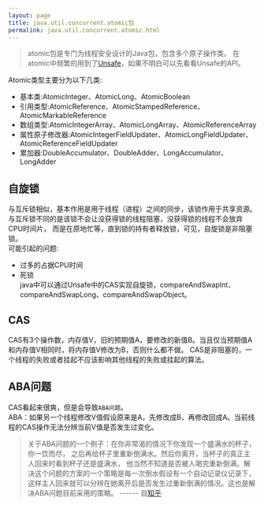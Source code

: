 ```yaml
---
layout: page
title: java.util.concurrent.atomic包
permalink: java.util.concurrent.atomic.html
---
```


> atomic包是专门为线程安全设计的Java包，包含多个原子操作类。
> 在atomic中频繁的用到了[Unsafe](../../../../sun/misc/Unsafe.md)，如果不明白可以先看看Unsafe的API。

Atomic类型主要分为以下几类:  
- 基本类:AtomicInteger、AtomicLong、AtomicBoolean  
- 引用类型:AtomicReference、AtomicStampedReference、AtomicMarkableReference  
- 数组类型:AtomicIntegerArray、AtomicLongArray、AtomicReferenceArray  
- 属性原子修改器:AtomicIntegerFieldUpdater、AtomicLongFieldUpdater、AtomicReferenceFieldUpdater  
- 累加器:DoubleAccumulator、DoubleAdder、LongAccumulator、LongAdder  


## 自旋锁
与互斥锁相似，基本作用是用于线程（进程）之间的同步，该锁作用于共享资源。
与互斥锁不同的是该锁不会让没获得锁的线程阻塞，没获得锁的线程不会放弃CPU时间片，
而是在原地忙等，直到锁的持有者释放锁，可见，自旋锁是非阻塞锁。  
可能引起的问题:  
- 过多的占据CPU时间  
- 死锁  
java中可以通过Unsafe中的CAS实现自旋锁，compareAndSwapInt、compareAndSwapLong、compareAndSwapObject。

## CAS
CAS有3个操作数，内存值V，旧的预期值A，要修改的新值B。当且仅当预期值A和内存值V相同时，将内存值V修改为B，否则什么都不做。
CAS是非阻塞的，一个线程的失败或者挂起不应该影响其他线程的失败或挂起的算法。

## ABA问题
CAS看起来很爽，但是会导致`ABA问题`。  
ABA：如果另一个线程修改V值假设原来是A，先修改成B，再修改回成A。当前线程的CAS操作无法分辨当前V值是否发生过变化。  
> 关于ABA问题的一个例子：在你非常渴的情况下你发现一个盛满水的杯子，你一饮而尽，
> 之后再给杯子里重新倒满水。然后你离开，当杯子的真正主人回来时看到杯子还是盛满水，
> 他当然不知道是否被人喝完重新倒满。解决这个问题的方案的一个策略是每一次倒水假设有一个自动记录仪记录下，
> 这样主人回来就可以分辨在她离开后是否发生过重新倒满的情况。这也是解决ABA问题目前采用的策略。
> ------  自[知乎](https://www.zhihu.com/question/23281499/answer/24112589)

